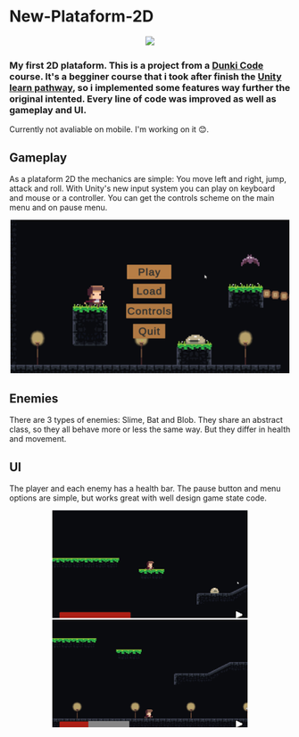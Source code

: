 # New-Plataform-2D


<p align="center"> <img src="Gifs for Git/gameplay.gif" width="500"/>        

### My first 2D plataform. This is a project from a [Dunki Code][1] course. It's a begginer course that i took after finish the [Unity learn pathway][2], so i implemented some features way further the original intented. Every line of code was improved as well as gameplay and UI.
Currently not avaliable on mobile. I'm working on it 😊.  
  
## Gameplay
  
  As a plataform 2D the mechanics are simple: You move left and right, jump, attack and roll. With Unity's new input system you can play on keyboard and mouse or a controller. You can get the controls scheme on the main menu and on pause menu.
  
  <p align="center"> <img src="Gifs for Git/controls.gif" width="500"/>   
  
  
## Enemies
    
  There are 3 types of enemies: Slime, Bat and Blob. They share an abstract class, so they all behave more or less the same way. But they differ in health and movement.
    
## UI
    
  The player and each enemy has a health bar. The pause button and menu options are simple, but works great with well design game state code. 
    
   <p align="center"> <img src="Gifs for Git/healthBar.gif" width="350"/> <img src="Gifs for Git/buttons.gif" width="350"/> 
  
  
[1]: https://cursos.dankicode.com/unity  
[2]: https://learn.unity.com/pathway/junior-programmer  
